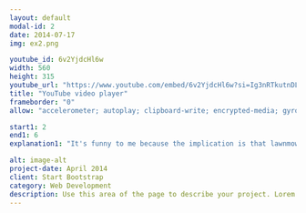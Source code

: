 ```yaml
---
layout: default
modal-id: 2
date: 2014-07-17
img: ex2.png

youtube_id: 6v2YjdcHl6w
width: 560
height: 315
youtube_url: "https://www.youtube.com/embed/6v2YjdcHl6w?si=Ig3nRTkutnDLK3xP"
title: "YouTube video player"
frameborder: "0"
allow: "accelerometer; autoplay; clipboard-write; encrypted-media; gyroscope; picture-in-picture; web-share"

start1: 2
end1: 6 
explanation1: "It's funny to me because the implication is that lawnmower is sheep powered, because the sheep are pushing it, instead of horse powered. It's also weird to see sheep doing that."

alt: image-alt
project-date: April 2014
client: Start Bootstrap
category: Web Development
description: Use this area of the page to describe your project. Lorem ipsum dolor sit amet, consectetur adipisicing elit. Mollitia neque assumenda ipsam nihil, molestias magnam, recusandae quos quis inventore quisquam velit asperiores, vitae? Reprehenderit soluta, eos quod consequuntur itaque. Nam.
---
```


